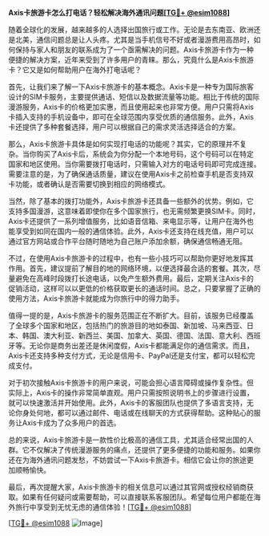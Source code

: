 **Axis卡旅游卡怎么打电话？轻松解决海外通讯问题[[TG💪+ @esim1088](https://t.me/s/esim1088)]**

随着全球化的发展，越来越多的人选择出国旅行或工作。无论是去东南亚、欧洲还是北美，通信问题总是让人头疼。尤其是当手机信号不好或者漫游费用高昂时，如何保持与家人和朋友的联系成为了一个亟需解决的问题。Axis卡旅游卡作为一种便捷的解决方案，近年来受到了许多用户的青睐。那么，究竟什么是Axis卡旅游卡？它又是如何帮助用户在海外打电话呢？

首先，让我们来了解一下Axis卡旅游卡的基本概念。Axis卡是一种专为国际旅客设计的SIM卡服务，主要提供通话、短信以及数据流量等功能。相比于传统的国际漫游服务，Axis卡的价格更加实惠，而且使用起来也非常方便。用户只需将Axis卡插入支持的手机设备中，即可在全球范围内享受优质的通信服务。此外，Axis卡还提供了多种套餐选择，用户可以根据自己的需求灵活选择适合的方案。

那么，Axis卡旅游卡具体是如何实现打电话的功能呢？其实，它的原理并不复杂。当你购买了Axis卡后，系统会为你分配一个本地号码，这个号码可以在特定国家和地区使用。当你需要拨打电话时，只需输入对方的电话号码即可完成连接。需要注意的是，为了确保通话质量，建议在使用Axis卡之前检查手机是否支持双卡功能，或者确认是否需要切换到相应的网络模式。

当然，除了基本的拨打功能外，Axis卡旅游卡还具备一些额外的优势。例如，它支持多国漫游，这意味着即使你在多个国家旅行，也无需频繁更换SIM卡。同时，Axis卡还提供了一系列增值服务，比如语音信箱、来电显示等，让用户在海外也能享受到如同在国内一般的通信体验。此外，Axis卡还支持在线充值，用户可以通过官方网站或合作平台随时随地为自己账户添加余额，确保通信畅通无阻。

不过，在使用Axis卡旅游卡的过程中，也有一些小技巧可以帮助你更好地发挥其作用。首先，建议提前了解目的地的网络环境，以便选择最合适的套餐。其次，尽量避免在高峰时段拨打长途电话，以免产生额外费用。最后，定期关注Axis卡的促销活动，这样可以以更低的价格获取更长的通话时间。总之，只要掌握了正确的使用方法，Axis卡旅游卡就能成为你旅行中的得力助手。

值得一提的是，Axis卡旅游卡的服务范围正在不断扩大。目前，该服务已经覆盖了全球多个国家和地区，包括热门的旅游目的地如泰国、新加坡、马来西亚、日本、韩国、澳大利亚、新西兰、美国、加拿大、英国、德国、法国、意大利、西班牙等。无论你是商务出差还是休闲度假，Axis卡都能满足你的通信需求。而且，Axis卡还支持多种支付方式，无论是信用卡、PayPal还是支付宝，都可以轻松完成支付。

对于初次接触Axis卡旅游卡的用户来说，可能会担心语言障碍或操作复杂性。但实际上，Axis卡的操作非常简单直观。用户只需按照说明书上的步骤进行设置，就可以快速激活并开始使用。此外，Axis卡的客服团队也提供了多语言支持，无论你身处何地，都可以通过邮件、电话或在线聊天的方式获得帮助。这种贴心的服务让Axis卡成为了众多用户的首选。

总的来说，Axis卡旅游卡是一款性价比极高的通信工具，尤其适合经常出国的人群。它不仅解决了传统漫游服务的痛点，还提供了更多便捷的功能和服务。如果你还在为海外通讯问题发愁，不妨尝试一下Axis卡旅游卡。相信它会让你的旅途更加顺畅愉快。

最后，再次提醒大家，Axis卡旅游卡的相关信息可以通过其官网或授权经销商获取。如果有任何疑问或需要帮助，可以直接联系客服团队。希望每位用户都能在海外旅行中享受到无忧无虑的通信体验！[[TG💪+ @esim1088](https://t.me/s/esim1088)] 

[[TG💪+ @esim1088](https://t.me/s/esim1088) ![Image](https://i.postimg.cc/4NQfJmqS/Snipaste-2025-05-13-00-14-12.png)]